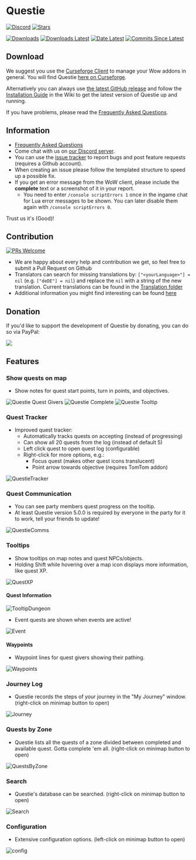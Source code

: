 # Questie

[![Discord](https://img.shields.io/badge/discord-Questie-738bd7)](https://discord.gg/s33MAYKeZd)
[![Stars](https://img.shields.io/github/stars/Questie/Questie)](https://img.shields.io/github/stars/Questie/Questie)

[![Downloads](https://img.shields.io/github/downloads/Questie/Questie/total.svg)](https://github.com/Questie/Questie/releases/)
[![Downloads Latest](https://img.shields.io/github/downloads/Questie/Questie/v6.12.0/total.svg)](https://github.com/Questie/Questie/releases/latest)
[![Date Latest](https://img.shields.io/github/release-date/Questie/Questie.svg)](https://github.com/Questie/Questie/releases/latest)
[![Commits Since Latest](https://img.shields.io/github/commits-since/Questie/Questie/latest.svg)](https://github.com/Questie/Questie/commits/master)


## Download
We suggest you use the [Curseforge Client](https://curseforge.overwolf.com/) to manage your Wow addons in general. You will find Questie [here on Curseforge](https://www.curseforge.com/wow/addons/questie).

Alternatively you can always use [the latest GitHub release](https://github.com/Questie/Questie/releases/latest) and follow the [Installation Guide](https://github.com/Questie/Questie/wiki/Installation-Guide) in the Wiki to get the latest version of Questie up and running.

If you have problems, please read the [Frequently Asked Questions](https://github.com/Questie/Questie/wiki/FAQ-for-Classic-(1.13)).


## Information
- [Frequently Asked Questions](https://github.com/Questie/Questie/wiki/FAQ)
- Come chat with us on [our Discord server](https://discord.gg/s33MAYKeZd).
- You can use the [issue tracker](https://github.com/Questie/Questie/issues) to report bugs and post feature requests (requires a Github account).
- When creating an issue please follow the templated structure to speed up a possible fix.
- If you get an error message from the WoW client, please include the **complete** text or a screenshot of it in your report.
    - You need to enter `/console scriptErrors 1` once in the ingame chat for Lua error messages to be shown. You can later disable them again with `/console scriptErrors 0`.

Trust us it's (Good)!

## Contribution

[![PRs Welcome](https://img.shields.io/badge/PRs-welcome-brightgreen.svg)](http://makeapullrequest.com)
- We are happy about every help and contribution we get, so feel free to submit a Pull Request on Github
- Translators can search for missing translations by: `["<yourLanguage>"] = nil` (e.g. `["deDE"] = nil`) and replace the `nil` with a string of the new translation. Current translations can be found in the [Translation folder](https://github.com/Questie/Questie/tree/master/Localization/Translations)
- Additional information you might find interesting can be found [here](https://github.com/Questie/Questie/wiki/Contributing)


## Donation
If you'd like to support the development of Questie by donating, you can do so via PayPal:

<a href='https://www.paypal.com/cgi-bin/webscr?cmd=_donations&business=aero1861%40gmail%2ecom&lc=CA&item_name=Questie%20Devs&currency_code=USD&bn=PP%2dDonationsBF%3abtn_donate_LG%2egif%3aNonHosted'><img src="https://www.paypalobjects.com/en_US/i/btn/btn_donate_LG.gif"/></a>

## Features

### Show quests on map
- Show notes for quest start points, turn in points, and objectives.

![Questie Quest Givers](https://i.imgur.com/4abi5yu.png)
![Questie Complete](https://i.imgur.com/DgvBHyh.png)
![Questie Tooltip](https://i.imgur.com/uPykHKC.png)

### Quest Tracker
- Improved quest tracker:
    - Automatically tracks quests on accepting (instead of progressing)
    - Can show all 20 quests from the log (instead of default 5)
    - Left click quest to open quest log (configurable)
    - Right-click for more options, e.g.:
        - Focus quest (makes other quest icons translucent)
        - Point arrow towards objective (requires TomTom addon)

![QuestieTracker](https://user-images.githubusercontent.com/8838573/67285596-24dbab00-f4d8-11e9-9ae1-7dd6206b5e48.png)

### Quest Communication
- You can see party members quest progress on the tooltip.
- At least Questie version 5.0.0 is required by everyone in the party for it to work, tell your friends to update!

![QuestieComms](https://cdn.discordapp.com/attachments/263036731165638656/636099163460861962/unknown.png)

### Tooltips
- Show tooltips on map notes and quest NPCs/objects.
- Holding Shift while hovering over a map icon displays more information, like quest XP.

![QuestXP](https://cdn.discordapp.com/attachments/579999220170227716/635540231306608641/unknown.png)

#### Quest Information

![TooltipDungeon](https://cdn.discordapp.com/attachments/579999220170227716/634656829619699712/unknown.png)

- Event quests are shown when events are active!

![Event](https://cdn.discordapp.com/attachments/263040777658171392/636159292336242688/unknown.png)

#### Waypoints

- Waypoint lines for quest givers showing their pathing.

![Waypoints](https://media.discordapp.net/attachments/263040777658171392/643203302993035294/unknown.png)

### Journey Log
- Questie records the steps of your journey in the "My Journey" window. (right-click on minimap button to open)

![Journey](https://user-images.githubusercontent.com/8838573/67285651-3cb32f00-f4d8-11e9-95d8-e8ceb2a8d871.png)

### Quests by Zone
- Questie lists all the quests of a zone divided between completed and available quest. Gotta complete 'em all. (right-click on minimap button to open)

![QuestsByZone](https://user-images.githubusercontent.com/8838573/67285665-450b6a00-f4d8-11e9-9283-325d26c7c70d.png)

### Search
- Questie's database can be searched. (right-click on minimap button to open)

![Search](https://user-images.githubusercontent.com/8838573/67285691-4f2d6880-f4d8-11e9-8656-b3e37dce2f05.png)

### Configuration
- Extensive configuration options. (left-click on minimap button to open)

![config](https://user-images.githubusercontent.com/8838573/67285731-61a7a200-f4d8-11e9-9026-b1eeaad0d721.png)

